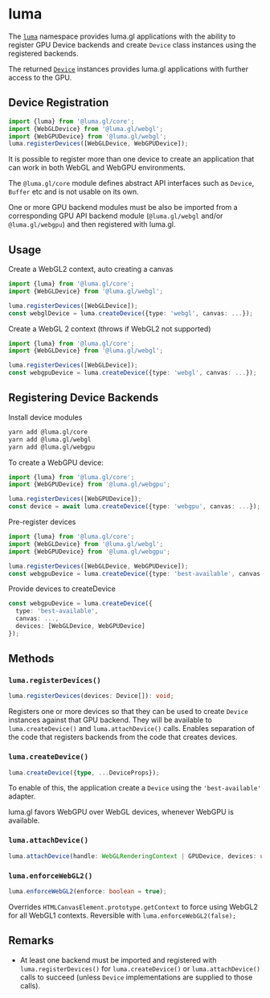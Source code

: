 # luma


The [`luma`](/docs/api-reference/core/luma) namespace provides luma.gl applications 
with the ability to register GPU Device backends and create `Device` class instances
using the registered backends.

The returned [`Device`](/docs/api-reference/core/device) instances provides luma.gl applications 
with further access to the GPU. 

## Device Registration

```typescript
import {luma} from '@luma.gl/core';
import {WebGLDevice} from '@luma.gl/webgl';
import {WebGPUDevice} from '@luma.gl/webgl';
luma.registerDevices([WebGLDevice, WebGPUDevice]);
```

It is possible to register more than one device to create an application
that can work in both WebGL and WebGPU environments. 

The `@luma.gl/core` module defines abstract API interfaces such as `Device`, `Buffer` etc and is not usable on its own. 

One or more GPU backend modules must be also be imported from a corresponding GPU API backend module (`@luma.gl/webgl` and/or `@luma.gl/webgpu`) and then registered with luma.gl.

## Usage

Create a WebGL2 context, auto creating a canvas

```typescript
import {luma} from '@luma.gl/core';
import {WebGLDevice} from '@luma.gl/webgl';

luma.registerDevices([WebGLDevice]);
const webglDevice = luma.createDevice({type: 'webgl', canvas: ...});
```

Create a WebGL 2 context (throws if WebGL2 not supported)

```typescript
import {luma} from '@luma.gl/core';
import {WebGLDevice} from '@luma.gl/webgl';

luma.registerDevices([WebGLDevice]);
const webgpuDevice = luma.createDevice({type: 'webgl', canvas: ...});
```

## Registering Device Backends

Install device modules

```sh
yarn add @luma.gl/core
yarn add @luma.gl/webgl
yarn add @luma.gl/webgpu
```

To create a WebGPU device:

```typescript
import {luma} from '@luma.gl/core';
import {WebGPUDevice} from '@luma.gl/webgpu';

luma.registerDevices([WebGPUDevice]);
const device = await luma.createDevice({type: 'webgpu', canvas: ...});
```

Pre-register devices

```typescript
import {luma} from '@luma.gl/core';
import {WebGLDevice} from '@luma.gl/webgl';
import {WebGPUDevice} from '@luma.gl/webgpu';

luma.registerDevices([WebGLDevice, WebGPUDevice]);
const webgpuDevice = luma.createDevice({type: 'best-available', canvas: ...});
```

Provide devices to createDevice

```typescript
const webgpuDevice = luma.createDevice({
  type: 'best-available', 
  canvas: ..., 
  devices: [WebGLDevice, WebGPUDevice]
});
```

## Methods

### `luma.registerDevices()`

```typescript
luma.registerDevices(devices: Device[]): void;
```

Registers one or more devices so that they can be used to create `Device` instances against
that GPU backend. They will be available to `luma.createDevice()` and `luma.attachDevice()` calls.
Enables separation of the code that registers backends from the code that creates devices.

### `luma.createDevice()`

```typescript
luma.createDevice({type, ...DeviceProps});
```

To enable of this, the application create a `Device` using the `'best-available'` adapter.

luma.gl favors WebGPU over WebGL devices, whenever WebGPU is available.

### `luma.attachDevice()`

```ts
luma.attachDevice(handle: WebGLRenderingContext | GPUDevice, devices: unknown[]);
```

### `luma.enforceWebGL2()`

```ts
luma.enforceWebGL2(enforce: boolean = true);
```

Overrides `HTMLCanvasElement.prototype.getContext` to force using WebGL2 for all WebGL1 contexts. Reversible with `luma.enforceWebGL2(false);`

## Remarks

- At least one backend must be imported and registered with `luma.registerDevices()` for `luma.createDevice()` or `luma.attachDevice()` calls to succeed (unless `Device` implementations are supplied to those calls).
